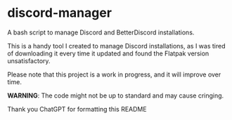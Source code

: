 # discord-manager

A bash script to manage Discord and BetterDiscord installations.

This is a handy tool I created to manage Discord installations, as I was tired of downloading it every time it updated and found the Flatpak version unsatisfactory.

Please note that this project is a work in progress, and it will improve over time.

**WARNING**: The code might not be up to standard and may cause cringing.

Thank you ChatGPT for formatting this README
